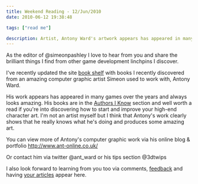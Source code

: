 ```yaml
---
title: Weekend Reading - 12/Jun/2010
date: 2010-06-12 19:38:48

tags: ["read me"]

description: Artist, Antony Ward's artwork appears has appeared in many games over the years and always looks amazing. He's written some books too and they're a good read for the artists out there.
---
```


As the editor of @simeonpashley I love to hear from you and share the
brilliant things I find from other game development linchpins I
discover.

I've recently updated the site [book shelf](/book-shelf) with books I
recently discovered from an amazing computer graphic artist Simeon used
to work with, Antony Ward.

His work appears has appeared in many games over the years and always
looks amazing. His books are in the [Authors I
Know](http://astore.amazon.co.uk/gamedevelcons-21?_encoding=UTF8&node=6) section and well worth a read if you're into discovering how to start and improve your high-end character art. I'm not an artist myself but I think that Antony's work clearly shows that he really knows what he's doing and produces some amazing art.

You can view more of Antony's computer graphic work via his online blog
& portfolio <http://www.ant-online.co.uk/>

Or contact him via twitter @ant_ward or his tips section @3dtwips

I also look forward to learning from you too via comments,
[feedback](/contact) and having [your articles](/write-for-us) appear
here.
